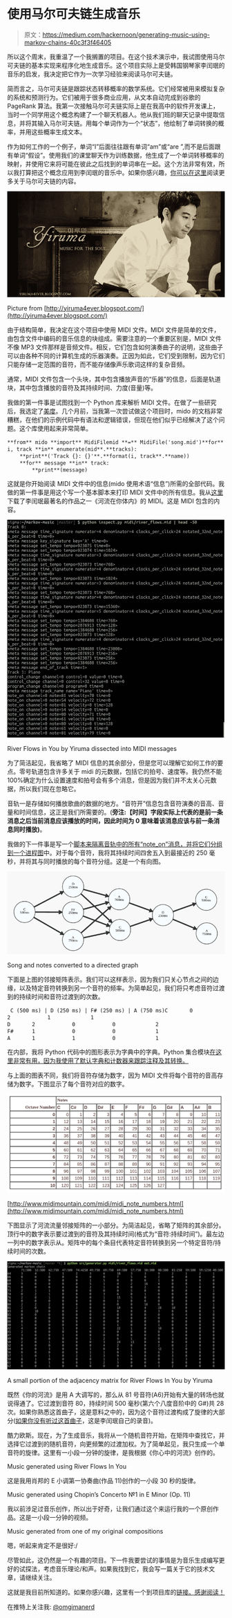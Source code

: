 # 使用马尔可夫链生成音乐

> 原文：<https://medium.com/hackernoon/generating-music-using-markov-chains-40c3f3f46405>

所以这个周末，我重温了一个我搁置的项目。在这个技术演示中，我试图使用马尔可夫链的基本实现来程序化地生成音乐。这个项目实际上是受韩国钢琴家李闰珉的音乐的启发，我决定把它作为一次学习经验来阅读马尔可夫链。

简而言之，马尔可夫链是跟踪状态转移概率的数学系统。它们经常被用来模拟复杂的系统和预测行为。它们被用于很多商业应用，从文本自动完成到谷歌的 PageRank 算法。我第一次接触马尔可夫链实际上是在我高中的软件开发课上，当时一个同学用这个概念构建了一个聊天机器人。他从我们班的聊天记录中提取信息，并将其输入马尔可夫链。用每个单词作为一个“状态”，他绘制了单词转换的概率，并用这些概率生成文本。

作为如何工作的一个例子，单词“I”后面往往跟有单词“am”或“are ”,而不是后面跟有单词“假设”。使用我们的课堂聊天作为训练数据，他生成了一个单词转移概率的映射，并使用它来将可能在彼此之后找到的单词串在一起。这个方法非常有效，所以我打算把这个概念应用到李闰珉的音乐中。如果你感兴趣，[你可以在这里](https://en.wikipedia.org/wiki/Markov_chain)阅读更多关于马尔可夫链的内容。

![](img/b862170056abf3f770660d6ebfdcee83.png)

Picture from [http://yiruma4ever.blogspot.com/](http://yiruma4ever.blogspot.com/)

由于结构简单，我决定在这个项目中使用 MIDI 文件。MIDI 文件是简单的文件，由包含文件中编码的音乐信息的块组成。需要注意的一个重要区别是，MIDI 文件不像 MP3 文件那样是音频文件。相反，它们包含如何演奏曲子的说明，这些曲子可以由各种不同的计算机生成的乐器演奏。正因为如此，它们受到限制，因为它们只能存储一定范围的音符，而不能存储像声乐歌词这样的复杂音频。

通常，MIDI 文件包含一个头块，其中包含播放声音的“乐器”的信息，后面是轨道块，其中包含播放的音符及其持续时间、力度(音量)等。

我做的第一件事是试图找到一个 Python 库来解析 MIDI 文件。在做了一些研究后，我选定了[美度](http://mido.readthedocs.io/en/latest/index.html)。几个月前，当我第一次尝试做这个项目时，mido 的文档非常糟糕，在他们的示例代码中有语法和逻辑错误，但现在他们似乎已经解决了这个问题。这个库使用起来非常简单。

```
**from** mido **import** MidiFilemid **=** MidiFile('song.mid')**for** i, track **in** enumerate(mid**.**tracks):
    **print**('Track {}: {}'**.**format(i, track**.**name))
    **for** message **in** track:
        **print**(message)
```

这就是你开始阅读 MIDI 文件中的信息(mido 使用术语“信息”)所需的全部代码。我做的第一件事是用这个写一个基本脚本来打印 MIDI 文件中的所有信息。我从[这里](http://midicollection.net/songs/index.php?id=13)下载了李闰珉最著名的作品之一《河流在你体内》的 MIDI。这是 MIDI 包含的内容。

![](img/1044abd172346f53c8547faf7fc49aea.png)

River Flows in You by Yiruma dissected into MIDI messages

为了简洁起见，我省略了 MIDI 信息的其余部分，但是您可以理解它如何工作的要点。零号轨道包含许多关于 midi 的元数据，包括它的拍号、速度等。我仍然不能 100%确定为什么设置速度和拍号会有多个消息，但是因为我们并不太关心元数据，所以我们现在忽略它。

音轨一是存储如何播放歌曲的数据的地方。“音符开”信息包含音符演奏的音高、音量和时间信息，这正是我们所需要的。(**旁注:【时间】字段实际上代表的是前一条消息之后当前消息应该播放的时间，因此时间为 0 意味着该消息应该与前一条消息同时播放)**。

我做的下一件事是写一个[脚本来隔离音轨中的所有“note_on”消息，并将它们分组到一个进程图](https://github.com/omgimanerd/markov-music/blob/master/src/parser.py)中。对于每个音符，我将其持续时间四舍五入到最接近的 250 毫秒，并将其与同时播放的每个音符分组。这是一个有向图。

![](img/940f853a1fee4aa9893acabbdfccce2f.png)

Song and notes converted to a directed graph

下面是上图的邻接矩阵表示。我们可以这样表示，因为我们只关心节点之间的边缘，以及特定音符转换到另一个音符的频率。为简单起见，我们将只考虑音符过渡到的持续时间和音符过渡到的次数。

```
 C (500 ms) | D (250 ms) | F# (250 ms) | A (750 ms)C       0            2            1             1
D       2            0            0             2
F#      1            0            0             1
A       1            1            0             1
```

在内部，我将 Python 代码中的图形表示为字典中的字典。Python 集合模块[在这里非常有用，因为我使用了默认字典和计数器来跟踪注释及其转换。](https://docs.python.org/3/library/collections.html)

与上面的图表不同，我们将音符存储为数字，因为 MIDI 文件将每个音符的音高存储为数字。下图显示了每个音符对应的数字。

![](img/69c62d8318488ae0947b09f0589c3347.png)

[http://www.midimountain.com/midi/midi_note_numbers.html](http://www.midimountain.com/midi/midi_note_numbers.html)

下图显示了河流流量邻接矩阵的一小部分。为简洁起见，省略了矩阵的其余部分。顶行中的数字表示要过渡到的音符及其持续时间(格式为“音符:持续时间”)。最左边一列中的数字表示从。矩阵中的每个条目代表特定音符转换到另一个特定音符/持续时间的次数。

![](img/2fcb81d64d53d8798f18d83a88e63e01.png)

A small portion of the adjacency matrix for River Flows In You by Yiruma

既然《你的河流》是用 A 大调写的，那么从 81 号音符(A6)开始有大量的转场也就说得通了。它过渡到音符 80，持续时间 500 毫秒(第六个八度音阶中的 G#)共 28 次。如果你熟悉这首曲子，这是意料之中的，因为这个音符过渡构成了旋律的大部分([如果你没有听过这首曲子](https://www.youtube.com/watch?v=7maJOI3QMu0)，这是李闰珉自己的录音)。

酷力欧斯。现在，为了生成音乐，我将从一个随机音符开始，在矩阵中查找它，并选择它过渡到的随机音符，向更频繁的过渡加权。为了简单起见，我只生成一个单音符的旋律。这里有一小段一分钟的旋律，是我根据《你心中的河流》创作的。

Music generated using River Flows In You

这是我用肖邦的 E 小调第一协奏曲(作品 11)创作的一小段 30 秒的旋律。

Music generated using Chopin’s Concerto №1 in E Minor (Op. 11)

我以前涉足过音乐创作，所以出于好奇，让我们通过这个来运行我的一个原创作品。这是一小段一分钟的视频。

Music generated from one of my original compositions

嗯，听起来肯定不是很好:/

尽管如此，这仍然是一个有趣的项目。下一件我要尝试的事情是为音乐生成编写更好的试探法，考虑音乐理论/和声。如果我找到它，我会写一篇关于它的技术文章，请继续关注。

这就是我目前所知道的。如果你感兴趣，这里有一个到项目库的[链接。感谢阅读！](https://github.com/omgimanerd/markov-music/)

在推特上关注我: [@omgimanerd](https://twitter.com/omgimanerd)